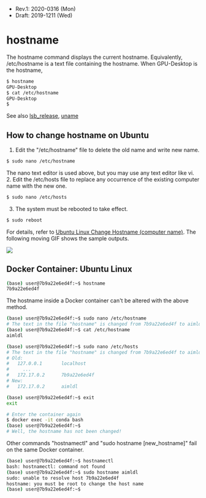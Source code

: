 * Rev.1: 2020-0316 (Mon)
* Draft: 2019-1211 (Wed)
# hostname
The hostname command displays the current hostname. Equivalently, /etc/hostname is a text file containing the hostname. When GPU-Desktop is the hostname,
```bash
$ hostname
GPU-Desktop
$ cat /etc/hostname
GPU-Desktop
$
```
See also [lsb_release](#lsb_release.md), [uname](#uname.md)

## How to change hostname on Ubuntu
1. Edit the "/etc/hostname" file to delete the old name and write new name.
```bash
$ sudo nano /etc/hostname
```
The nano text editor is used above, but you may use any text editor like vi.
2. Edit the /etc/hosts file to replace any occurrence of the existing computer name with the new one.
```bash
$ sudo nano /etc/hosts
```
3. The system must be rebooted to take effect.
```bash
$ sudo reboot
```
For details, refer to [Ubuntu Linux Change Hostname (computer name)](https://www.cyberciti.biz/faq/ubuntu-change-hostname-command/). The following moving GIF shows the sample outputs.

<img src="https://www.cyberciti.biz/media/new/faq/2016/01/ubuntu-change-computer-name-demo-copy.gif">

## Docker Container: Ubuntu Linux
```bash
(base) user@7b9a22e6ed4f:~$ hostname
7b9a22e6ed4f
```
The hostname inside a Docker container can't be altered with the above method.
```bash
(base) user@7b9a22e6ed4f:~$ sudo nano /etc/hostname
# The text in the file "hostname" is changed from 7b9a22e6ed4f to aimldl.
(base) user@7b9a22e6ed4f:~$ cat /etc/hostname
aimldl

(base) user@7b9a22e6ed4f:~$ sudo nano /etc/hosts
# The text in the file "hostname" is changed from 7b9a22e6ed4f to aimldl.
# Old:
#   127.0.0.1       localhost
#     ...
#   172.17.0.2      7b9a22e6ed4f
# New:
#   172.17.0.2      aimldl

(base) user@7b9a22e6ed4f:~$ exit
exit

# Enter the container again
$ docker exec -it conda bash
(base) user@7b9a22e6ed4f:~$
# Well, the hostname has not been changed!
```

Other commands "hostnamectl" and "sudo hostname [new_hostname]" fail on the same Docker container.
```bash
(base) user@7b9a22e6ed4f:~$ hostnamectl
bash: hostnamectl: command not found
(base) user@7b9a22e6ed4f:~$ sudo hostname aimldl
sudo: unable to resolve host 7b9a22e6ed4f
hostname: you must be root to change the host name
(base) user@7b9a22e6ed4f:~$
```
